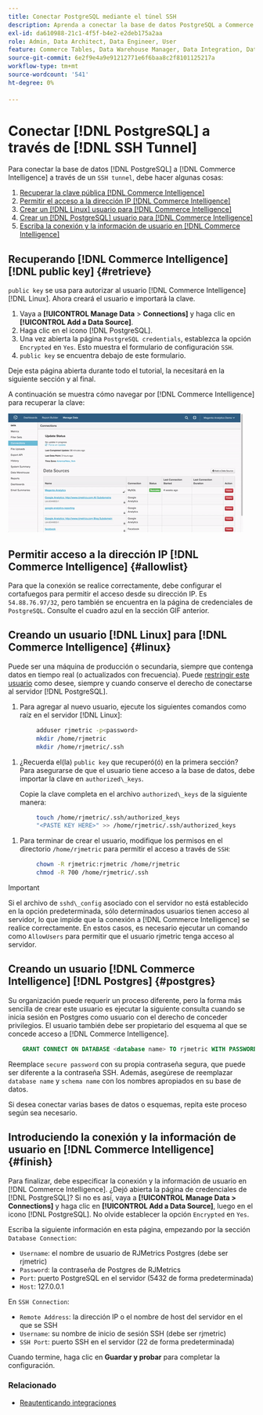 ```yaml
---
title: Conectar PostgreSQL mediante el túnel SSH
description: Aprenda a conectar la base de datos PostgreSQL a Commerce Intelligence a través de un túnel SSH.
exl-id: da610988-21c1-4f5f-b4e2-e2deb175a2aa
role: Admin, Data Architect, Data Engineer, User
feature: Commerce Tables, Data Warehouse Manager, Data Integration, Data Import/Export, SQL Report Builder
source-git-commit: 6e2f9e4a9e91212771e6f6baa8c2f8101125217a
workflow-type: tm+mt
source-wordcount: '541'
ht-degree: 0%

---
```


# Conectar [!DNL PostgreSQL] a través de [!DNL SSH Tunnel]

Para conectar la base de datos [!DNL PostgreSQL] a [!DNL Commerce Intelligence] a través de un `SSH tunnel`, debe hacer algunas cosas:

1. [Recuperar la clave pública  [!DNL Commerce Intelligence] ](#retrieve)
1. [Permitir el acceso a la dirección IP  [!DNL Commerce Intelligence] ](#allowlist)
1. [Crear un [!DNL Linux] usuario para [!DNL Commerce Intelligence]](#linux)
1. [Crear un [!DNL PostgreSQL] usuario para [!DNL Commerce Intelligence]](#postgres)
1. [Escriba la conexión y la información de usuario en  [!DNL Commerce Intelligence]](#finish)

## Recuperando [!DNL Commerce Intelligence] [!DNL public key] {#retrieve}

`public key` se usa para autorizar al usuario [!DNL Commerce Intelligence] [!DNL Linux]. Ahora creará el usuario e importará la clave.

1. Vaya a **[!UICONTROL Manage Data** > **Connections]** y haga clic en **[!UICONTROL Add a Data Source]**.
1. Haga clic en el icono [!DNL PostgreSQL].
1. Una vez abierta la página `PostgreSQL credentials`, establezca la opción `Encrypted` en `Yes`. Esto muestra el formulario de configuración `SSH`.
1. `public key` se encuentra debajo de este formulario.

Deje esta página abierta durante todo el tutorial, la necesitará en la siguiente sección y al final.

A continuación se muestra cómo navegar por [!DNL Commerce Intelligence] para recuperar la clave:

![Recuperando la clave pública RJMetrics](../../../assets/get-mbi-public-key.gif)

## Permitir acceso a la dirección IP [!DNL Commerce Intelligence] {#allowlist}

Para que la conexión se realice correctamente, debe configurar el cortafuegos para permitir el acceso desde su dirección IP. Es `54.88.76.97/32`, pero también se encuentra en la página de credenciales de `PostgreSQL`. Consulte el cuadro azul en la sección GIF anterior.

## Creando un usuario [!DNL Linux] para [!DNL Commerce Intelligence] {#linux}

Puede ser una máquina de producción o secundaria, siempre que contenga datos en tiempo real (o actualizados con frecuencia). Puede [restringir este usuario](../../../administrator/account-management/restrict-db-access.md) como desee, siempre y cuando conserve el derecho de conectarse al servidor [!DNL PostgreSQL].

1. Para agregar al nuevo usuario, ejecute los siguientes comandos como raíz en el servidor [!DNL Linux]:

```bash
        adduser rjmetric -p<password>
        mkdir /home/rjmetric
        mkdir /home/rjmetric/.ssh
```

1. ¿Recuerda el(la) `public key` que recuperó(ó) en la primera sección? Para asegurarse de que el usuario tiene acceso a la base de datos, debe importar la clave en `authorized\_keys`.

   Copie la clave completa en el archivo `authorized\_keys` de la siguiente manera:

```bash
        touch /home/rjmetric/.ssh/authorized_keys
        "<PASTE KEY HERE>" >> /home/rjmetric/.ssh/authorized_keys
```

1. Para terminar de crear el usuario, modifique los permisos en el directorio `/home/rjmetric` para permitir el acceso a través de `SSH`:

```bash
        chown -R rjmetric:rjmetric /home/rjmetric
        chmod -R 700 /home/rjmetric/.ssh
```

>[!IMPORTANT]
>
>Si el archivo de `sshd\_config` asociado con el servidor no está establecido en la opción predeterminada, sólo determinados usuarios tienen acceso al servidor, lo que impide que la conexión a [!DNL Commerce Intelligence] se realice correctamente. En estos casos, es necesario ejecutar un comando como `AllowUsers` para permitir que el usuario rjmetric tenga acceso al servidor.

## Creando un usuario [!DNL Commerce Intelligence] [!DNL Postgres] {#postgres}

Su organización puede requerir un proceso diferente, pero la forma más sencilla de crear este usuario es ejecutar la siguiente consulta cuando se inicia sesión en Postgres como usuario con el derecho de conceder privilegios. El usuario también debe ser propietario del esquema al que se concede acceso a [!DNL Commerce Intelligence].

```sql
    GRANT CONNECT ON DATABASE <database name> TO rjmetric WITH PASSWORD <secure password>;GRANT USAGE ON SCHEMA <schema name> TO rjmetric;GRANT SELECT ON ALL TABLES IN SCHEMA <schema name> TO rjmetric;ALTER DEFAULT PRIVILEGES IN SCHEMA <schema name> GRANT SELECT ON TABLES TO rjmetric;
```

Reemplace `secure password` con su propia contraseña segura, que puede ser diferente a la contraseña SSH. Además, asegúrese de reemplazar `database name` y `schema name` con los nombres apropiados en su base de datos.

Si desea conectar varias bases de datos o esquemas, repita este proceso según sea necesario.

## Introduciendo la conexión y la información de usuario en [!DNL Commerce Intelligence] {#finish}

Para finalizar, debe especificar la conexión y la información de usuario en [!DNL Commerce Intelligence]. ¿Dejó abierta la página de credenciales de [!DNL PostgreSQL]? Si no es así, vaya a **[!UICONTROL Manage Data > Connections]** y haga clic en **[!UICONTROL Add a Data Source]**, luego en el icono [!DNL PostgreSQL]. No olvide establecer la opción `Encrypted` en `Yes`.

Escriba la siguiente información en esta página, empezando por la sección `Database Connection`:

* `Username`: el nombre de usuario de RJMetrics Postgres (debe ser rjmetric)
* `Password`: la contraseña de Postgres de RJMetrics
* `Port`: puerto PostgreSQL en el servidor (5432 de forma predeterminada)
* `Host`: 127.0.0.1

En `SSH Connection`:

* `Remote Address`: la dirección IP o el nombre de host del servidor en el que se SSH
* `Username`: su nombre de inicio de sesión SSH (debe ser rjmetric)
* `SSH Port`: puerto SSH en el servidor (22 de forma predeterminada)

Cuando termine, haga clic en **Guardar y probar** para completar la configuración.

### Relacionado

* [Reautenticando integraciones](https://experienceleague.adobe.com/docs/commerce-knowledge-base/kb/how-to/mbi-reauthenticating-integrations.html?lang=es)
